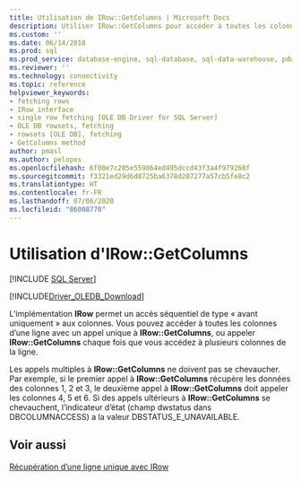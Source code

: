 ```yaml
---
title: Utilisation de IRow::GetColumns | Microsoft Docs
description: Utiliser IRow::GetColumns pour accéder à toutes les colonnes dans une ligne
ms.custom: ''
ms.date: 06/14/2018
ms.prod: sql
ms.prod_service: database-engine, sql-database, sql-data-warehouse, pdw
ms.reviewer: ''
ms.technology: connectivity
ms.topic: reference
helpviewer_keywords:
- fetching rows
- IRow interface
- single row fetching [OLE DB Driver for SQL Server]
- OLE DB rowsets, fetching
- rowsets [OLE DB], fetching
- GetColumns method
author: pmasl
ms.author: pelopes
ms.openlocfilehash: 6f00e7c205e559864ed495dccd43f3a4f979260f
ms.sourcegitcommit: f3321ed29d6d8725ba6378d207277a57cb5fe8c2
ms.translationtype: HT
ms.contentlocale: fr-FR
ms.lasthandoff: 07/06/2020
ms.locfileid: "86008770"
---
```

# <a name="using-irowgetcolumns"></a>Utilisation d'IRow::GetColumns
[!INCLUDE [SQL Server](../../../includes/applies-to-version/sql-asdb-asdbmi-asa-pdw.md)]

[!INCLUDE[Driver_OLEDB_Download](../../../includes/driver_oledb_download.md)]

  L’implémentation **IRow** permet un accès séquentiel de type « avant uniquement » aux colonnes. Vous pouvez accéder à toutes les colonnes d’une ligne avec un appel unique à **IRow::GetColumns**, ou appeler **IRow::GetColumns** chaque fois que vous accédez à plusieurs colonnes de la ligne.  
  
 Les appels multiples à **IRow::GetColumns** ne doivent pas se chevaucher. Par exemple, si le premier appel à **IRow::GetColumns** récupère les données des colonnes 1, 2 et 3, le deuxième appel à **IRow::GetColumns** doit appeler les colonnes 4, 5 et 6. Si des appels ultérieurs à **IRow::GetColumns** se chevauchent, l’indicateur d’état (champ dwstatus dans DBCOLUMNACCESS) a la valeur DBSTATUS_E_UNAVAILABLE.  
  
## <a name="see-also"></a>Voir aussi  
 [Récupération d’une ligne unique avec IRow](../../oledb/ole-db-rowsets/fetching-a-single-row-with-irow.md)  
  
  
